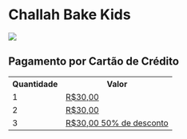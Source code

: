 # Challah Bake Kids

![](https://chabadjdp.github.io/kids/flyer.jpg)

## Pagamento por Cartão de Crédito

<table>
  <tr>
     <th>Quantidade</th>
      <th>Valor</th>
   </tr>
  <tr>
    <td>1</td>
    <td>
      <a href="https://cieloecommerce.cielo.com.br/TransactionalVNext/Checkout/Finalize/fe6565db-30a0-435c-8c11-bed8a41cf6e9?type=0" target="_blank">R$30,00</a>
    </td>
  </tr>
  <tr>
    <td>2</td>
    <td>
      <a href="https://cieloecommerce.cielo.com.br/transactionalvnext/order/buynow/45dfe4dd-095c-4349-a8b9-eeee9d8d484d" target="_blank">R$30,00</a>
    </td>
  </tr>
  <tr>
    <td>3</td>
    <td>
      <a href="https://cieloecommerce.cielo.com.br/transactionalvnext/order/buynow/5eba3187-295f-48d1-b8b3-6277afbf8376" target="_blank">R$30,00 50% de desconto</a>
    </td>
  </tr>
  
</table>
